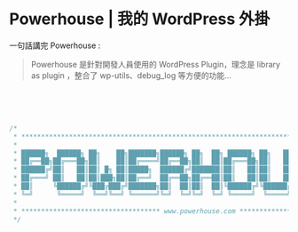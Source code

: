 # Powerhouse | 我的 WordPress 外掛
一句話講完 Powerhouse :

> Powerhouse 是針對開發人員使用的 WordPress Plugin，理念是 library as plugin ，整合了 wp-utils、debug_log 等方便的功能...

<br><br><br>

```javascript
/*
 * *****************************************************************************************
 *                                                                                         *
 * ██████╗  ██████╗ ██╗    ██╗███████╗██████╗ ██╗  ██╗ ██████╗ ██╗   ██╗███████╗███████╗   *
 * ██╔══██╗██╔═══██╗██║    ██║██╔════╝██╔══██╗██║  ██║██╔═══██╗██║   ██║██╔════╝██╔════╝   *
 * ██████╔╝██║   ██║██║ █╗ ██║█████╗  ██████╔╝███████║██║   ██║██║   ██║███████╗█████╗     *
 * ██╔═══╝ ██║   ██║██║███╗██║██╔══╝  ██╔══██╗██╔══██║██║   ██║██║   ██║╚════██║██╔══╝     *
 * ██║     ╚██████╔╝╚███╔███╔╝███████╗██║  ██║██║  ██║╚██████╔╝╚██████╔╝███████║███████╗   *
 * ╚═╝      ╚═════╝  ╚══╝╚══╝ ╚══════╝╚═╝  ╚═╝╚═╝  ╚═╝ ╚═════╝  ╚═════╝ ╚══════╝╚══════╝   *
 *                                                                                         *
 * *********************************** www.powerhouse.com **********************************
 */
```